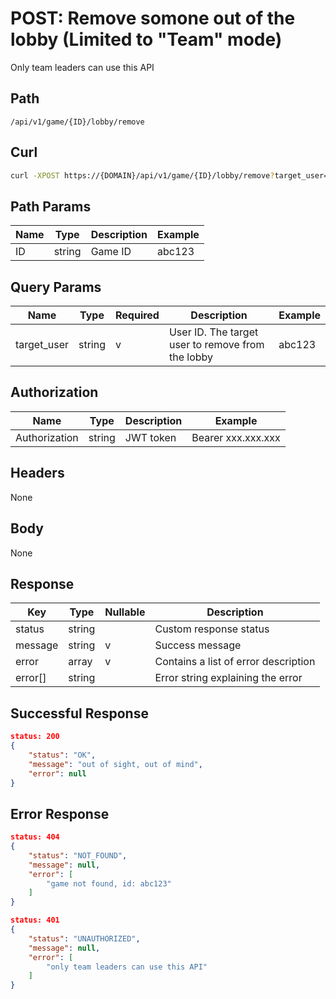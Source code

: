 # POST: Remove somone out of the lobby (Limited to "Team" mode)
Only team leaders can use this API

## Path
```
/api/v1/game/{ID}/lobby/remove
```

## Curl
```bash
curl -XPOST https://{DOMAIN}/api/v1/game/{ID}/lobby/remove?target_user=abc123
```

## Path Params
| Name | Type   | Description | Example |
| ---  | ---    | ---         | ---     |
| ID   | string | Game ID     | abc123  |

## Query Params
| Name        | Type   | Required | Description                                       | Example |
| ---         | ---    | ---      | ---                                               | ---     |
| target_user | string | v        | User ID. The target user to remove from the lobby | abc123  |

## Authorization
| Name          | Type   | Description | Example            |
| ---           | ---    | ---         | ---                |
| Authorization | string | JWT token   | Bearer xxx.xxx.xxx |


## Headers
None

## Body
None

## Response
| Key     | Type   | Nullable | Description                          |
| ---     | ---    | ---      | ---                                  |
| status  | string |          | Custom response status               |
| message | string | v        | Success message                      |
| error   | array  | v        | Contains a list of error description |
| error[] | string |          | Error string explaining the error    |

## Successful Response
```json
status: 200
{
    "status": "OK",
    "message": "out of sight, out of mind",
    "error": null
}
```
## Error Response
```json
status: 404
{
    "status": "NOT_FOUND",
    "message": null,
    "error": [
        "game not found, id: abc123"
    ]
}
```

```json
status: 401
{
    "status": "UNAUTHORIZED",
    "message": null,
    "error": [
        "only team leaders can use this API"
    ]
}
```

